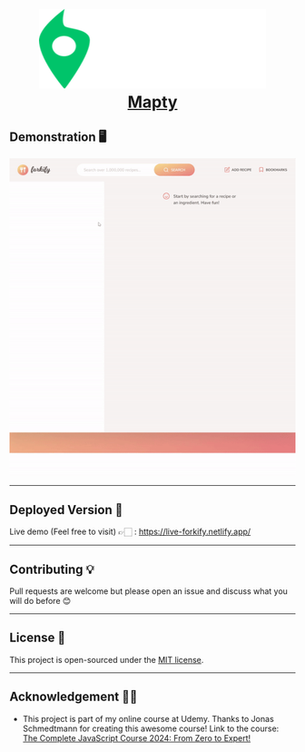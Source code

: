 <h1 align="center">
  <br>
  <a href="https://live-forkify.netlify.app/"><img src="https://github.com/khaledGadelhaQ/Mapty/blob/main/logo.png" alt="Mapty" width="400" height="140"></a>
  <br>
  <a href="https://live-forkify.netlify.app/">Mapty</a>
  <br>
</h1>

## Demonstration 🖥️

![Search](https://github.com/khaledGadelhaQ/Forkify/blob/main/src/img/recipeSearch.gif)

---

## Deployed Version 🚀

  Live demo (Feel free to visit) 👉🏻 : https://live-forkify.netlify.app/
  
---


## Contributing 💡

Pull requests are welcome but please open an issue and discuss what you will do before 😊


---

## License 📄

This project is open-sourced under the [MIT license](https://opensource.org/licenses/MIT).

---


## Acknowledgement 🙏🏻

- This project is part of my online course at Udemy. Thanks to Jonas Schmedtmann for creating this awesome course! Link to the course: [The Complete JavaScript Course 2024: From Zero to Expert!](https://www.udemy.com/course/the-complete-javascript-course/?couponCode=OF83024E)